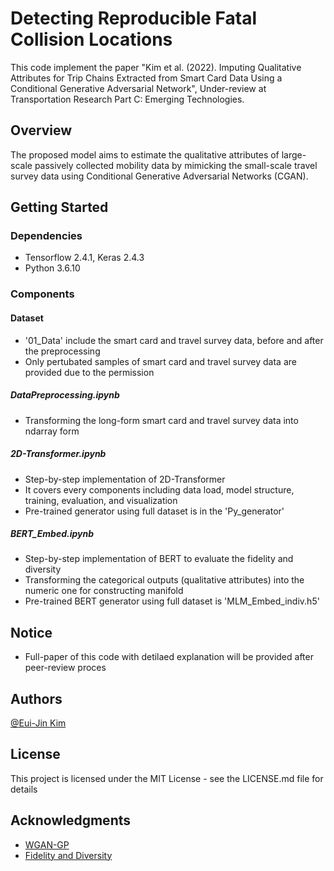 # Detecting Reproducible Fatal Collision Locations

This code implement the paper "Kim et al. (2022). Imputing Qualitative Attributes for Trip Chains Extracted from Smart Card Data Using a Conditional Generative Adversarial Network", Under-review at Transportation Research Part C: Emerging Technologies. 

## Overview

The proposed model aims to estimate the qualitative attributes of large-scale passively collected mobility data by mimicking the small-scale travel survey data using Conditional Generative Adversarial Networks (CGAN).

## Getting Started

### Dependencies

* Tensorflow 2.4.1, Keras 2.4.3
* Python 3.6.10

### Components

#### Dataset
* '01_Data' include the smart card and travel survey data, before and after the preprocessing
* Only pertubated samples of smart card and travel survey data are provided due to the permission

##### DataPreprocessing.ipynb
* Transforming the long-form smart card and travel survey data into ndarray form 

##### 2D-Transformer.ipynb
* Step-by-step implementation of 2D-Transformer
* It covers every components including data load, model structure, training, evaluation, and visualization
* Pre-trained generator using full dataset is in the 'Py_generator'

##### BERT_Embed.ipynb
* Step-by-step implementation of BERT to evaluate the fidelity and diversity
* Transforming the categorical outputs (qualitative attributes) into the numeric one for constructing manifold 
* Pre-trained BERT generator using full dataset is 'MLM_Embed_indiv.h5'

## Notice
* Full-paper of this code with detilaed explanation will be provided after peer-review proces

## Authors

[@Eui-Jin Kim](https://sites.google.com/view/euijinkim)


## License

This project is licensed under the MIT License - see the LICENSE.md file for details

## Acknowledgments

* [WGAN-GP](https://github.com/kongyanye/cwgan-gp)
* [Fidelity and Diversity](https://github.com/clovaai/generative-evaluation-prdc)
